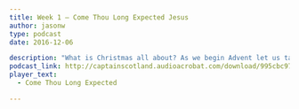 ```yaml
---
title: Week 1 – Come Thou Long Expected Jesus
author: jasonw
type: podcast
date: 2016-12-06

description: "What is Christmas all about? As we begin Advent let us take a look at the reason that we celebrate in this season."
podcast_link: http://captainscotland.audioacrobat.com/download/995cbc97-5ef0-e763-2974-9edc07985013.mp3
player_text:
  - Come Thou Long Expected

---
```

